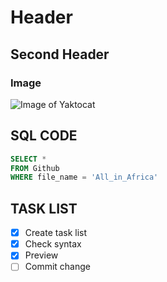 # Header
## Second Header
### Image
![Image of Yaktocat](https://octodex.github.com/images/yaktocat.png)

## SQL CODE
```sql
SELECT *
FROM Github
WHERE file_name = 'All_in_Africa'
```
## TASK LIST
- [x] Create task list
- [x] Check syntax
- [x] Preview
- [ ] Commit change
